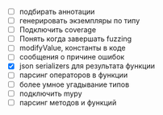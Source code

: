 - [ ] подбирать аннотации
- [ ] генерировать экземпляры по типу
- [ ] Подключить coverage
- [ ] Понять когда завершать fuzzing
- [ ] modifyValue, константы в коде
- [ ] сообщения о причине ошибок
- [x] json serializers для результата функции
- [ ] парсинг операторов в функции
- [ ] более умное угадывание типов
- [ ] подключить mypy
- [ ] парсинг методов и функций